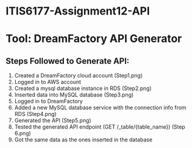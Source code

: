 # ITIS6177-Assignment12-API

# Tool: DreamFactory API Generator

## Steps Followed to Generate API:
1. Created a DreamFactory cloud account (Step1.png)
3. Logged in to AWS account
4. Created a mysql database instance in RDS (Step2.png)
5. Inserted data into MySQL database (Step3.png)
6. Logged in to DreamFactory
7. Added a new MySQL database service with the connection info from RDS (Step4.png)
8. Generated the API (Step5.png)
9. Tested the generated API endpoint (GET /_table/{table_name}) (Step 6.png)
10. Got the same data as the ones inserted in the database
